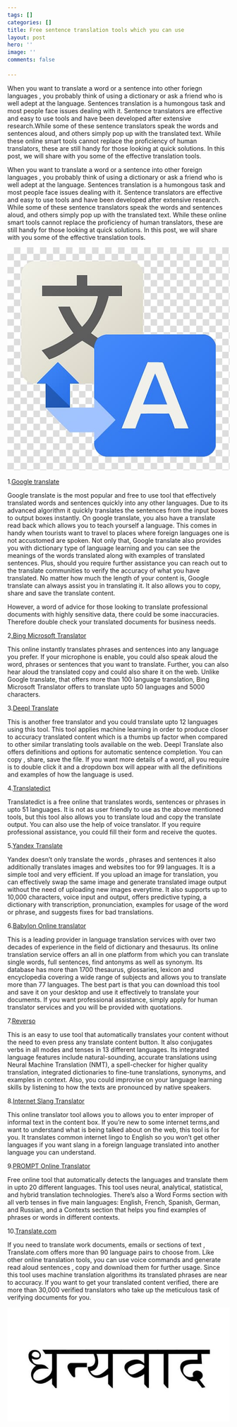 ```yaml
---
tags: []
categories: []
title: Free sentence translation tools which you can use
layout: post
hero: ''
image: ''
comments: false

---
```

When you want to translate a word or a sentence into other foriegn languages , you probably think of using a dictionary or ask a friend who is well adept at the language. Sentences translation is a humongous task and most people face issues dealing with it. Sentence translators are effective and easy to use tools and have been developed after extensive research.While some of these sentence translators speak the words and sentences aloud, and others simply pop up with the translated text. While these online smart tools cannot replace the proficiency of human translators, these are still handy for those looking at quick solutions. In this post, we will share with you some of the effective translation tools.

When you want to translate a word or a sentence into other foreign languages , you probably think of using a dictionary or ask a friend who is well adept at the language. Sentences translation is a humongous task and most people face issues dealing with it. Sentence translators are effective and easy to use tools and have been developed after extensive research. While some of these sentence translators speak the words and sentences aloud, and others simply pop up with the translated text. While these online smart tools cannot replace the proficiency of human translators, these are still handy for those looking at quick solutions. In this post, we will share with you some of the effective translation tools.

![](/uploads/translate.jpg)

1\.[Google translate](https://www.google.com/search?q=google+translate&rlz=1C1RLNS_enIN842IN842&oq=Google+translate&aqs=chrome.0.0i131i433i457j0l2j0i433l3j0i131i433j69i64.335j0j4&sourceid=chrome&ie=UTF-8)

Google translate is the most popular and free to use tool that effectively translated words and sentences quickly into any other languages. Due to its advanced algorithm it quickly translates the sentences from the input boxes to output boxes instantly. On google translate, you also have a translate read back which allows you to teach yourself a language. This comes in handy when tourists want to travel to places where foreign languages one is not accustomed are spoken. Not only that, Google translate also provides you with dictionary type of language learning and you can see the meanings of the words translated along with examples of translated sentences. Plus, should you require further assistance you can reach out to the translate communities to verify the accuracy of what you have translated. No matter how much the length of your content is, Google translate can always assist you in translating it. It also allows you to copy, share and save the translate content.

However, a word of advice for those looking to translate professional documents with highly sensitive data, there could be some inaccuracies. Therefore double check your translated documents for business needs.

2[.Bing Microsoft Translator](https://www.bing.com/translator)

This online instantly translates phrases and sentences into any language you prefer. If your microphone is enable, you could also speak aloud the word, phrases or sentences that you want to translate. Further, you can also hear aloud the translated copy and could also share it on the web. Unlike Google translate, that offers more than 100 language translation, Bing Microsoft Translator offers to translate upto 50 languages and 5000 characters.

3\.[Deepl Translate](https://www.deepl.com/en/translator)

This is another free translator and you could translate upto 12 languages using this tool. This tool applies machine learning in order to produce closer to accuracy translated content which is a thumbs up factor when compared to other similar translating tools available on the web. Deepl Translate also offers definitions and options for automatic sentence completion. You can copy , share, save the file. If you want more details of a word, all you require is to double click it and a dropdown box will appear with all the definitions and examples of how the language is used.

4\.[Translatedict](https://www.translatedict.com/)

Translatedict is a free online that translates words, sentences or phrases in upto 51 languages. It is not as user friendly to use as the above mentioned tools, but this tool also allows you to translate loud and copy the translate output. You can also use the help of voice translator. If you require professional assistance, you could fill their form and receive the quotes.

5\.[Yandex Translate](https://translate.yandex.com/)

Yandex doesn’t only translate the words , phrases and sentences it also additionally translates images and websites too for 99 languages. It is a simple tool and very efficient. If you upload an image for translation, you can effectively swap the same image and generate translated image output without the need of uploading new images everytime. It also supports up to 10,000 characters, voice input and output, offers predictive typing, a dictionary with transcription, pronunciation, examples for usage of the word or phrase, and suggests fixes for bad translations.

6\.[Babylon Online translator](https://translation.babylon-software.com/)

This is a leading provider in language translation services with over two decades of experience in the field of dictionary and thesaurus. Its online translation service offers an all in one platform from which you can translate single words, full sentences, find antonyms as well as synonym. Its database has more than 1700 thesaurus, glossaries, lexicon and encyclopedia covering a wide range of subjects and allows you to translate more than 77 languages. The best part is that you can download this tool and save it on your desktop and use it effectively to translate your documents. If you want professional assistance, simply apply for human translator services and you will be provided with quotations.

7\.[Reverso](https://www.reverso.net/text_translation.aspx?lang=EN)

This is an easy to use tool that automatically translates your content without the need to even press any translate content button. It also conjugates verbs in all modes and tenses in 13 different languages. Its integrated language features include natural-sounding, accurate translations using Neural Machine Translation (NMT), a spell-checker for higher quality translation, integrated dictionaries to fine-tune translations, synonyms, and examples in context. Also, you could improvise on your language learning skills by listening to how the texts are pronounced by native speakers.

8\.[Internet Slang Translator](https://www.noslang.com/)

This online translator tool allows you to allows you to enter improper of informal text in the content box. If you’re new to some internet terms,and want to understand what is being talked about on the web, this tool is for you. It translates common internet lingo to English so you won’t get other languages if you want slang in a foreign language translated into another language you can understand.

9\.[PROMPT Online Translator](https://www.online-translator.com/)

Free online tool that automatically detects the languages and translate them in upto 20 different languages. This tool uses neural, analytical, statistical, and hybrid translation technologies. There’s also a Word Forms section with all verb tenses in five main languages: English, French, Spanish, German, and Russian, and a Contexts section that helps you find examples of phrases or words in different contexts.

10\.[Translate.com](https://www.translate.com/)

If you need to translate work documents, emails or sections of text , Translate.com offers more than 90 language pairs to choose from. Like other online translation tools, you can use voice commands and generate read aloud sentences , copy and download them for further usage. Since this tool uses machine translation algorithms its translated phrases are near to accuracy. If you want to get your translated content verified, there are more than 30,000 verified translators who take up the meticulous task of verifying documents for you.

![](/uploads/dhanyawad.jpg)
